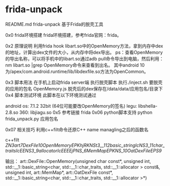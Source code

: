 # frida-unpack
README.md
frida-unpack
基于Frida的脱壳工具

0x0 frida环境搭建
frida环境搭建，参考frida官网：frida。

0x2 原理说明
利用frida hook libart.so中的OpenMemory方法，拿到内存中dex的地址，计算出dex文件的大小，从内存中将dex导出。 ps：查看OpenMemory的导出名称，可以将手机中的libart.so通过adb pull命令导出到电脑，然后利用： nm libart.so |grep OpenMemory命令来查看到出名。 其中android 10为/apex/com.android.runtime/lib/libdexfile.so方法为OpenCommon。

0x3 脚本用法
在手机上启动frida server端
执行脱壳脚本
    执行./inject.sh 要脱壳的应用的包名 OpenMemory.js
脱壳后的dex保存在/data/data/应用包名/目录下
0x4 脚本测试环境
此脚本在以下环境测试通过

android os: 7.1.2 32bit (64位可能要改OpenMemory的签名)
legu: libshella-2.8.so
360: libjiagu.so
0x5 参考链接
frida
0x06 python脚本支持
python frida_unpack.py 应用包名

0x07 相关技巧
利用c++filt命令还原C++ name managling之后的函数名

c++filt _ZN3art7DexFile10OpenMemoryEPKhjRKNSt3__112basic_stringIcNS3_11char_traitsIcEENS3_9allocatorIcEEEEjPNS_6MemMapEPKNS_10OatDexFileEPS9_

输出：
art::DexFile::OpenMemory(unsigned char const*, unsigned int, std::__1::basic_string<char, std::__1::char_traits<char>, std::__1::allocator<char> > const&, unsigned int, art::MemMap*, art::OatDexFile const*, std::__1::basic_string<char, std::__1::char_traits<char>, std::__1::allocator<char> >*)
